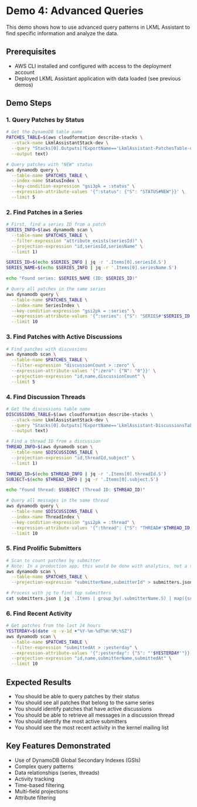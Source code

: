 # Demo 4: Advanced Queries

This demo shows how to use advanced query patterns in LKML Assistant to find specific information and analyze the data.

## Prerequisites

- AWS CLI installed and configured with access to the deployment account
- Deployed LKML Assistant application with data loaded (see previous demos)

## Demo Steps

### 1. Query Patches by Status

```bash
# Get the DynamoDB table name
PATCHES_TABLE=$(aws cloudformation describe-stacks \
  --stack-name LkmlAssistantStack-dev \
  --query "Stacks[0].Outputs[?ExportName=='LkmlAssistant-PatchesTable-dev'].OutputValue" \
  --output text)

# Query patches with "NEW" status
aws dynamodb query \
  --table-name $PATCHES_TABLE \
  --index-name StatusIndex \
  --key-condition-expression "gsi3pk = :status" \
  --expression-attribute-values '{":status": {"S": "STATUS#NEW"}}' \
  --limit 5
```

### 2. Find Patches in a Series

```bash
# First, find a series ID from a patch
SERIES_INFO=$(aws dynamodb scan \
  --table-name $PATCHES_TABLE \
  --filter-expression "attribute_exists(seriesId)" \
  --projection-expression "id,seriesId,seriesName" \
  --limit 1)

SERIES_ID=$(echo $SERIES_INFO | jq -r '.Items[0].seriesId.S')
SERIES_NAME=$(echo $SERIES_INFO | jq -r '.Items[0].seriesName.S')

echo "Found series: $SERIES_NAME (ID: $SERIES_ID)"

# Query all patches in the same series
aws dynamodb query \
  --table-name $PATCHES_TABLE \
  --index-name SeriesIndex \
  --key-condition-expression "gsi2pk = :series" \
  --expression-attribute-values '{":series": {"S": "SERIES#'$SERIES_ID'"}}' \
  --limit 10
```

### 3. Find Patches with Active Discussions

```bash
# Find patches with discussions
aws dynamodb scan \
  --table-name $PATCHES_TABLE \
  --filter-expression "discussionCount > :zero" \
  --expression-attribute-values '{":zero": {"N": "0"}}' \
  --projection-expression "id,name,discussionCount" \
  --limit 5
```

### 4. Find Discussion Threads

```bash
# Get the discussions table name
DISCUSSIONS_TABLE=$(aws cloudformation describe-stacks \
  --stack-name LkmlAssistantStack-dev \
  --query "Stacks[0].Outputs[?ExportName=='LkmlAssistant-DiscussionsTable-dev'].OutputValue" \
  --output text)

# Find a thread ID from a discussion
THREAD_INFO=$(aws dynamodb scan \
  --table-name $DISCUSSIONS_TABLE \
  --projection-expression "id,threadId,subject" \
  --limit 1)

THREAD_ID=$(echo $THREAD_INFO | jq -r '.Items[0].threadId.S')
SUBJECT=$(echo $THREAD_INFO | jq -r '.Items[0].subject.S')

echo "Found thread: $SUBJECT (Thread ID: $THREAD_ID)"

# Query all messages in the same thread
aws dynamodb query \
  --table-name $DISCUSSIONS_TABLE \
  --index-name ThreadIndex \
  --key-condition-expression "gsi2pk = :thread" \
  --expression-attribute-values '{":thread": {"S": "THREAD#'$THREAD_ID'"}}' \
  --limit 10
```

### 5. Find Prolific Submitters

```bash
# Scan to count patches by submitter
# Note: In a production app, this would be done with analytics, not a scan
aws dynamodb scan \
  --table-name $PATCHES_TABLE \
  --projection-expression "submitterName,submitterId" > submitters.json

# Process with jq to find top submitters
cat submitters.json | jq '.Items | group_by(.submitterName.S) | map({submitter: .[0].submitterName.S, count: length}) | sort_by(.count) | reverse | .[0:5]'
```

### 6. Find Recent Activity

```bash
# Get patches from the last 24 hours
YESTERDAY=$(date -u -v-1d +"%Y-%m-%dT%H:%M:%SZ")
aws dynamodb scan \
  --table-name $PATCHES_TABLE \
  --filter-expression "submittedAt > :yesterday" \
  --expression-attribute-values '{":yesterday": {"S": "'$YESTERDAY'"}}' \
  --projection-expression "id,name,submitterName,submittedAt" \
  --limit 10
```

## Expected Results

- You should be able to query patches by their status
- You should see all patches that belong to the same series
- You should identify patches that have active discussions
- You should be able to retrieve all messages in a discussion thread
- You should identify the most active submitters
- You should see the most recent activity in the kernel mailing list

## Key Features Demonstrated

- Use of DynamoDB Global Secondary Indexes (GSIs)
- Complex query patterns
- Data relationships (series, threads)
- Activity tracking
- Time-based filtering
- Multi-field projections
- Attribute filtering